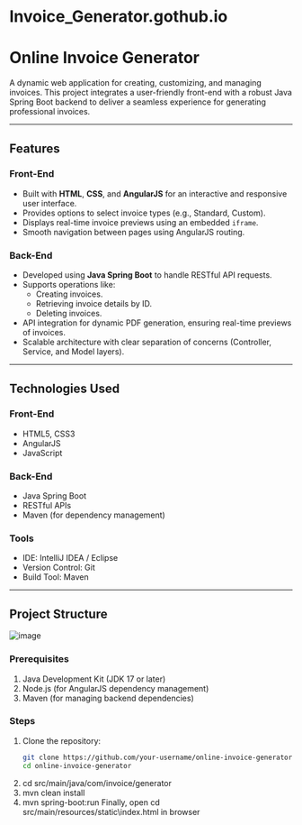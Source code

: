 # Invoice_Generator.gothub.io

# Online Invoice Generator

A dynamic web application for creating, customizing, and managing invoices. This project integrates a user-friendly front-end with a robust Java Spring Boot backend to deliver a seamless experience for generating professional invoices.

---

## **Features**

### **Front-End**
- Built with **HTML**, **CSS**, and **AngularJS** for an interactive and responsive user interface.
- Provides options to select invoice types (e.g., Standard, Custom).
- Displays real-time invoice previews using an embedded `iframe`.
- Smooth navigation between pages using AngularJS routing.

### **Back-End**
- Developed using **Java Spring Boot** to handle RESTful API requests.
- Supports operations like:
  - Creating invoices.
  - Retrieving invoice details by ID.
  - Deleting invoices.
- API integration for dynamic PDF generation, ensuring real-time previews of invoices.
- Scalable architecture with clear separation of concerns (Controller, Service, and Model layers).

---

## **Technologies Used**

### **Front-End**
- HTML5, CSS3
- AngularJS
- JavaScript

### **Back-End**
- Java Spring Boot
- RESTful APIs
- Maven (for dependency management)

### **Tools**
- IDE: IntelliJ IDEA / Eclipse
- Version Control: Git
- Build Tool: Maven

---

## **Project Structure**
![image](https://github.com/user-attachments/assets/88695906-fbc3-478e-bf51-4be0e6ebc389)


### **Prerequisites**
1. Java Development Kit (JDK 17 or later)
2. Node.js (for AngularJS dependency management)
3. Maven (for managing backend dependencies)

### **Steps**
1. Clone the repository:
   ```bash
   git clone https://github.com/your-username/online-invoice-generator.git
   cd online-invoice-generator
2. cd src/main/java/com/invoice/generator
3. mvn clean install
4. mvn spring-boot:run
Finally, open cd src/main/resources/static\index.html in browser
